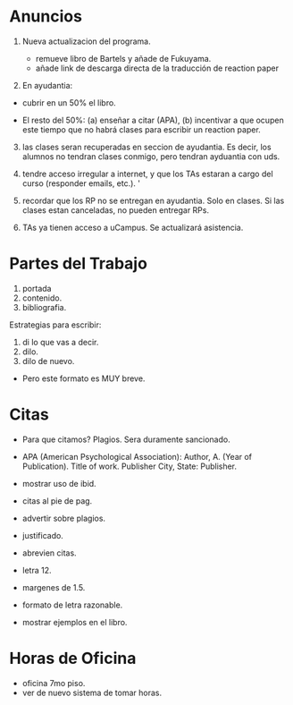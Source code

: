 # Anuncios



1. Nueva actualizacion del programa. 

    * remueve libro de Bartels y añade de Fukuyama.
    * añade link de descarga directa de la traducción de reaction paper

2. En ayudantia: 

- cubrir en un 50% el libro. 

- El resto del 50%: (a) enseñar a citar (APA), (b) incentivar a que ocupen este tiempo que no habrá clases para escribir un reaction paper. 


3. las clases seran recuperadas en seccion de ayudantia. Es decir, los alumnos no tendran clases conmigo, pero tendran ayduantia con uds.

4. tendre acceso irregular a internet, y que los  TAs estaran a cargo del curso (responder emails, etc.).
'
5. recordar que los RP no se entregan en ayudantia. Solo en clases. Si las clases estan canceladas, no pueden entregar RPs.

6. TAs ya tienen acceso a uCampus. Se actualizará asistencia.


# Partes del Trabajo

1. portada
2. contenido.
3. bibliografia. 

Estrategias para escribir:
1. di lo que vas a decir.
2. dilo.
3. dilo de nuevo.

- Pero este formato es MUY breve.

# Citas

- Para que citamos? Plagios. Sera duramente sancionado.
- APA (American Psychological Association): Author, A. (Year of Publication). Title of work. Publisher City, State: Publisher.
- mostrar uso de ibid. 
- citas al pie de pag. 
- advertir sobre plagios.
- justificado.
- abrevien citas. 

- letra 12. 
- margenes de 1.5.
- formato de letra razonable. 

* mostrar ejemplos en el libro.

# Horas de Oficina

- oficina 7mo piso.
- ver de nuevo sistema de tomar horas.
